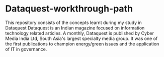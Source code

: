 # Dataquest-workthrough-path
This repository consists of the concepts learnt during my study in Dataquest
Dataquest is an Indian magazine focused on information technology related articles. A monthly, Dataquest is published by Cyber Media India Ltd, South Asia's largest specialty media group. It was one of the first publications to champion energy/green issues and the application of IT in governance. 
